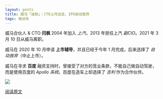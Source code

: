 ```yaml
---
layout: posts
title: 威马「迷航」：CTO上月出走、IPO自动放弃
tags: 电动车
---
```





威马合伙人 & CTO **闫枫** 2004 年加入 *上汽*，2013 年担任上汽 *副CIO*。2021 年 3 月 10 日从威马离职。

威马在 2020 年 10 月申请 **上市辅导**，并且已经于今年 1 月完成，后来选择了 *自动放弃*（中止上市）。

威马在寻求 **百度** 融资支持时，曾接受了对方的竞业条款，不能自己做自动驾驶，而是使用百度的 *Apollo 系统*。百度在造车上却选择了 *吉利* 作为合作伙伴。

![](http://zhouzm.cn/images/%E7%BE%8E%E5%9B%BE/2021-04-07.gif)

[阅读原文](https://mp.weixin.qq.com/s/3hd7OSHVEmHmHeB-_bYSbg)


